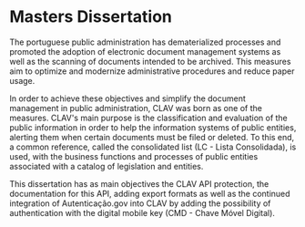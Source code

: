 # Masters Dissertation
The portuguese public administration has dematerialized processes and promoted the adoption of electronic document management systems as well as the scanning of documents intended to be archived. This measures aim to optimize and modernize administrative procedures and reduce paper usage.

In order to achieve these objectives and simplify the document management in public administration, CLAV was born as one of the measures. CLAV's main purpose is the classification and evaluation of the public information in order to help the information systems of public entities, alerting them when certain documents must be filed or deleted. To this end, a common reference, called the consolidated list (LC - Lista Consolidada), is used, with the business functions and processes of public entities associated with a catalog of legislation and entities.

This dissertation has as main objectives the CLAV API protection, the documentation for this API, adding export formats as well as the continued integration of Autenticação.gov into CLAV by adding the possibility of authentication with the digital mobile key (CMD - Chave Móvel Digital).
